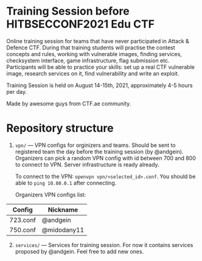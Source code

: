 # Training Session before HITBSECCONF2021 Edu CTF

Online training session for teams that have never participated in Attack & Defence CTF. During that training students will practise the contest concepts and rules, working with vulnerable images, finding services, checksystem interface, game infrastructure, flag submission etc. Participants will be able to practice your skills: set up a real CTF vulnerable image, research services on it, find vulnerability and write an exploit.

Training Session is held on August 14-15th, 2021, approximately 4-5 hours per day.

Made by awesome guys from CTF.ae community.

# Repository structure

1. `vpn/` — VPN configs for orginizers and teams. Should be sent to registered team the day before the training session (by @andgein).
    Organizers can pick a random VPN config with id between 700 and 800 to connect to VPN. Server infrastructure is ready already.
    
    To connect to the VPN: `openvpn vpn/<selected_id>.conf`. You should be able to `ping 10.80.0.1` after connecting.

    Organizers VPN configs list:
    
| Config   | Nickname |
|----------|----------|
| 723.conf | @andgein |
| 750.conf | @midodany11 |

2. `services/` — Services for training session. For now it contains services proposed by @andgein. Feel free to add new ones.

